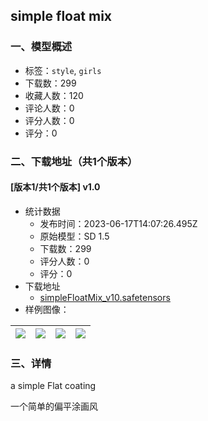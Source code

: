 ## simple float mix
### 一、模型概述

- 标签：`style`, `girls`
- 下载数：299
- 收藏人数：120
- 评论人数：0
- 评分人数：0
- 评分：0

### 二、下载地址（共1个版本）

#### [版本1/共1个版本] v1.0

- 统计数据
  - 发布时间：2023-06-17T14:07:26.495Z
  - 原始模型：SD 1.5
  - 下载数：299
  - 评分人数：0
  - 评分：0
- 下载地址
  - [simpleFloatMix_v10.safetensors](https://civitai.com/api/download/models/97944)
- 样例图像：

| <img src="https://image.civitai.com/xG1nkqKTMzGDvpLrqFT7WA/3ae9806a-5f0c-419d-a5d8-41e018ca1690/width=450/1179622.jpeg" /> | <img src="https://image.civitai.com/xG1nkqKTMzGDvpLrqFT7WA/2a6ff1cb-154f-412b-b877-488ccb0097df/width=450/1179625.jpeg" /> | <img src="https://image.civitai.com/xG1nkqKTMzGDvpLrqFT7WA/320387cf-d618-4883-b166-13f6113bfd31/width=450/1179623.jpeg" /> | <img src="https://image.civitai.com/xG1nkqKTMzGDvpLrqFT7WA/9735e60d-3ec7-425d-95a1-b844aebcaa15/width=450/1179626.jpeg" /> |
| ---- | ---- | ---- | ---- |


### 三、详情
<p>a simple Flat coating</p><p>一个简单的偏平涂画风</p><p></p>